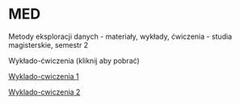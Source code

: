 # MED
Metody eksploracji danych - materiały, wykłady, ćwiczenia - studia magisterskie, semestr 2

Wykłado-ćwiczenia (kliknij aby pobrać)

<a href = "https://github.com/SmolakK/MED/raw/master/Wykladocwiczenia1/Wykladocwiczenia1.rar"> Wyklado-cwiczenia 1 </a>

<a href = "https://github.com/SmolakK/MED/raw/master/Repetytorium%20Python.rar"> Wyklado-cwiczenia 2 </a>
